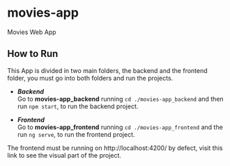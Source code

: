 # movies-app
Movies Web App

## How to Run
This App is divided in two main folders, the backend and the frontend folder, you must go into both folders and run the projects.

- **_Backend_**    
Go to **movies-app_backend** running `cd ./movies-app_backend` and then run `npm start`, to run the backend project.

- **_Frontend_**    
Go to **movies-app_frontend** running `cd ./movies-app_frontend` and the run `ng serve`, to run the frontend project.

The frontend must be running on http://localhost:4200/ by defect, visit this link to see the visual part of the project.

